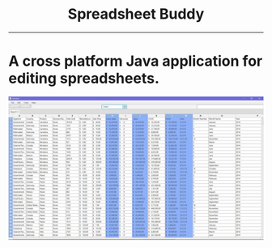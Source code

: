  <div align="center"><h1><strong>Spreadsheet Buddy</strong></h1></div>

 
<hr>

# A cross platform Java application for editing spreadsheets.
![Screen-Shot-Spreadsheet-Buddy](https://raw.githubusercontent.com/HarryDulaney/Spreadsheet-Buddy/master/src/main/resources/img/ssBuddyScreenShot.png)



